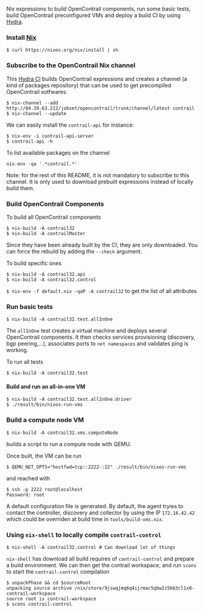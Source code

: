 Nix expressions to build OpenContrail components, run some basic
tests, build OpenContrail preconfigured VMs and deploy a build CI by
using [Hydra](https://nixos.org/hydra/).


### Install [Nix](https://nixos.org/nix/)

```
$ curl https://nixos.org/nix/install | sh
```


### Subscribe to the OpenContrail Nix channel

This [Hydra CI](http://84.39.63.212/) builds OpenContrail expressions
and creates a channel (a kind of packages repository) that can be used
to get precompiled OpenContrail sotfwares.


```
$ nix-channel --add http://84.39.63.212/jobset/opencontrail/trunk/channel/latest contrail
$ nix-channel --update
```

We can easily install the `contrail-api` for instance:
```
$ nix-env -i contrail-api-server
$ contrail-api -h
```

To list available packages on the channel
```
nix-env -qa '.*contrail.*'
```

Note: for the rest of this README, it is not mandatory to subscribe to
      this channel. It is only used to download prebuilt expressions
      instead of locally build them.


### Build OpenContrail Components

To build all OpenContrail components
```
$ nix-build -A contrail32
$ nix-build -A contrailMaster
```

Since they have been already built by the CI, they are only
downloaded. You can force the rebuild by adding the `--check`
argument.

To build specific ones
```
$ nix-build -A contrail32.api
$ nix-build -A contrail32.control
```

`$ nix-env -f default.nix -qaP -A contrail32` to get the list of all attributes


### Run basic tests

```
$ nix-build -A contrail32.test.allInOne
```

The `allInOne` test creates a virtual machine and deploys several
OpenContrail components. It then checks services provisioning
(discovery, bgp peering,...), associates ports to `net namespaces` and
validates ping is working.


To run all tests
```
$ nix-build -A contrail32.test
```


#### Build and run an all-in-one VM

```
$ nix-build -A contrail32.test.allInOne.driver
$ ./result/bin/nixos-run-vms

```


### Build a compute node VM

```
$ nix-build -A contrail32.vms.computeNode
```
builds a script to run a compute node with QEMU.

Once built, the VM can be run
```
$ QEMU_NET_OPTS="hostfwd=tcp::2222-:22" ./result/bin/nixos-run-vms
```

and reached with

```
$ ssh -p 2222 root@localhost
Password: root
```

A default configuration file is generated. By default, the agent
tryies to contact the controller, discovery and collector by using
the IP `172.16.42.42` which could be overriden at build time in
`tools/build-vms.nix`.


### Using `nix-shell` to locally compile `contrail-control`

```
$ nix-shell -A contrail32.control # Can download lot of things
```

`nix-shell` has download all build requires of `contrail-control` and
prepare a build environment. We can then get the contrail workspace,
and run `scons` to start the `contrail-control` compilation

```
$ unpackPhase && cd $sourceRoot
unpacking source archive /nix/store/9jswqjmq6q4ijrmac5qbw2z5b63cl1x0-contrail-workspace
source root is contrail-workspace
$ scons contrail-control
```				 

